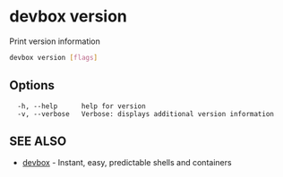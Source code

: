 # devbox version

Print version information

```bash
devbox version [flags]
```

## Options

```text
  -h, --help      help for version
  -v, --verbose   Verbose: displays additional version information
```

## SEE ALSO

* [devbox](./devbox.md)	 - Instant, easy, predictable shells and containers

